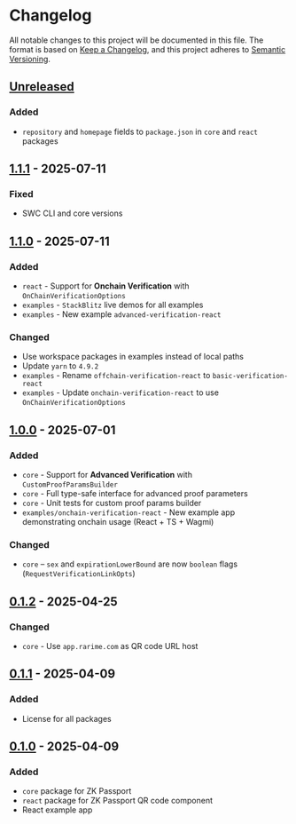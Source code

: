 # Changelog
All notable changes to this project will be documented in this file.
The format is based on [Keep a Changelog], and this project adheres to [Semantic Versioning].

## [Unreleased]
### Added
- `repository` and `homepage` fields to `package.json` in `core` and `react` packages

## [1.1.1] - 2025-07-11
### Fixed
- SWC CLI and core versions

## [1.1.0] - 2025-07-11
### Added
- `react` - Support for **Onchain Verification** with `OnChainVerificationOptions`
- `examples` - `StackBlitz` live demos for all examples
- `examples` - New example `advanced-verification-react`

### Changed
- Use workspace packages in examples instead of local paths
- Update `yarn` to `4.9.2`
- `examples` - Rename `offchain-verification-react` to `basic-verification-react`
- `examples` - Update `onchain-verification-react` to use `OnChainVerificationOptions`

## [1.0.0] - 2025-07-01
### Added
- `core` - Support for **Advanced Verification** with `CustomProofParamsBuilder`
- `core` - Full type-safe interface for advanced proof parameters
- `core` - Unit tests for custom proof params builder
- `examples/onchain-verification-react` - New example app demonstrating onchain usage (React + TS + Wagmi)

### Changed
- `core` – `sex` and `expirationLowerBound` are now `boolean` flags (`RequestVerificationLinkOpts`)

## [0.1.2] - 2025-04-25
### Changed
- `core` - Use `app.rarime.com` as QR code URL host

## [0.1.1] - 2025-04-09
### Added
- License for all packages

## [0.1.0] - 2025-04-09
### Added
- `core` package for ZK Passport
- `react` package for ZK Passport QR code component
- React example app


[Keep a Changelog]: https://keepachangelog.com/en/1.0.0/
[Semantic Versioning]: https://semver.org/spec/v2.0.0.html

[Unreleased]: https://github.com/rarimo/zk-passport/compare/1.1.1...HEAD
[1.1.1]: https://github.com/rarimo/zk-passport/compare/1.1.0...1.1.1
[1.1.0]: https://github.com/rarimo/zk-passport/compare/1.0.0...1.1.0
[1.0.0]: https://github.com/rarimo/zk-passport/compare/0.1.2...1.0.0
[0.1.2]: https://github.com/rarimo/zk-passport/compare/0.1.1...0.1.2
[0.1.1]: https://github.com/rarimo/zk-passport/compare/0.1.0...0.1.1
[0.1.0]: https://github.com/rarimo/zk-passport/releases/tag/0.1.0
